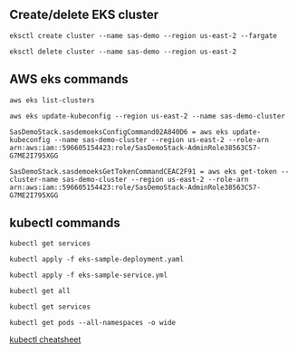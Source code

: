 ## Create/delete EKS cluster

`eksctl create cluster --name sas-demo --region us-east-2 --fargate`

`eksctl delete cluster --name sas-demo --region us-east-2`

## AWS eks commands

```
aws eks list-clusters
```

`aws eks update-kubeconfig --region us-east-2 --name sas-demo-cluster`

`SasDemoStack.sasdemoeksConfigCommand02A840D6 = aws eks update-kubeconfig --name sas-demo-cluster --region us-east-2 --role-arn arn:aws:iam::596605154423:role/SasDemoStack-AdminRole38563C57-G7ME2I795XGG`

`SasDemoStack.sasdemoeksGetTokenCommandCEAC2F91 = aws eks get-token --cluster-name sas-demo-cluster --region us-east-2 --role-arn arn:aws:iam::596605154423:role/SasDemoStack-AdminRole38563C57-G7ME2I795XGG`

## kubectl commands

`kubectl get services` 

`kubectl apply -f eks-sample-deployment.yaml`

`kubectl apply -f eks-sample-service.yml`

`kubectl get all`

`kubectl get services`

`kubectl get pods --all-namespaces -o wide`

[kubectl cheatsheet](https://kubernetes.io/docs/reference/kubectl/cheatsheet/)
